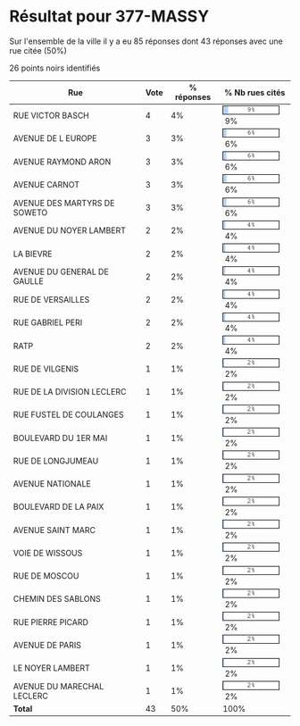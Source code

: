 # Résultat pour 377-MASSY

Sur l'ensemble de la ville il y a eu 85 réponses dont 43 réponses avec une rue citée (50%)

26 points noirs identifiés

| Rue | Vote | % réponses | % Nb rues cités|
|-----|------|------------|----------------|
| RUE VICTOR BASCH | 4 | 4% | <img src="../../img/bar_9.gif" />&nbsp;9%|
| AVENUE DE L EUROPE | 3 | 3% | <img src="../../img/bar_6.gif" />&nbsp;6%|
| AVENUE RAYMOND ARON | 3 | 3% | <img src="../../img/bar_6.gif" />&nbsp;6%|
| AVENUE CARNOT | 3 | 3% | <img src="../../img/bar_6.gif" />&nbsp;6%|
| AVENUE DES MARTYRS DE SOWETO | 3 | 3% | <img src="../../img/bar_6.gif" />&nbsp;6%|
| AVENUE DU NOYER LAMBERT | 2 | 2% | <img src="../../img/bar_4.gif" />&nbsp;4%|
| LA BIEVRE | 2 | 2% | <img src="../../img/bar_4.gif" />&nbsp;4%|
| AVENUE DU GENERAL DE GAULLE | 2 | 2% | <img src="../../img/bar_4.gif" />&nbsp;4%|
| RUE DE VERSAILLES | 2 | 2% | <img src="../../img/bar_4.gif" />&nbsp;4%|
| RUE GABRIEL PERI | 2 | 2% | <img src="../../img/bar_4.gif" />&nbsp;4%|
| RATP | 2 | 2% | <img src="../../img/bar_4.gif" />&nbsp;4%|
| RUE DE VILGENIS | 1 | 1% | <img src="../../img/bar_2.gif" />&nbsp;2%|
| RUE DE LA DIVISION LECLERC | 1 | 1% | <img src="../../img/bar_2.gif" />&nbsp;2%|
| RUE FUSTEL DE COULANGES | 1 | 1% | <img src="../../img/bar_2.gif" />&nbsp;2%|
| BOULEVARD DU 1ER MAI | 1 | 1% | <img src="../../img/bar_2.gif" />&nbsp;2%|
| RUE DE LONGJUMEAU | 1 | 1% | <img src="../../img/bar_2.gif" />&nbsp;2%|
| AVENUE NATIONALE | 1 | 1% | <img src="../../img/bar_2.gif" />&nbsp;2%|
| BOULEVARD DE LA PAIX | 1 | 1% | <img src="../../img/bar_2.gif" />&nbsp;2%|
| AVENUE SAINT MARC | 1 | 1% | <img src="../../img/bar_2.gif" />&nbsp;2%|
| VOIE DE WISSOUS | 1 | 1% | <img src="../../img/bar_2.gif" />&nbsp;2%|
| RUE DE MOSCOU | 1 | 1% | <img src="../../img/bar_2.gif" />&nbsp;2%|
| CHEMIN DES SABLONS | 1 | 1% | <img src="../../img/bar_2.gif" />&nbsp;2%|
| RUE PIERRE PICARD | 1 | 1% | <img src="../../img/bar_2.gif" />&nbsp;2%|
| AVENUE DE PARIS | 1 | 1% | <img src="../../img/bar_2.gif" />&nbsp;2%|
| LE NOYER LAMBERT | 1 | 1% | <img src="../../img/bar_2.gif" />&nbsp;2%|
| AVENUE DU MARECHAL LECLERC | 1 | 1% | <img src="../../img/bar_2.gif" />&nbsp;2%|
| **Total** | 43 | 50% | 100%|

